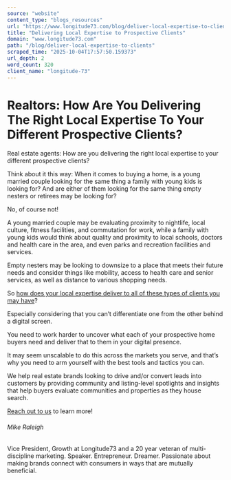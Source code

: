 ```yaml
---
source: "website"
content_type: "blogs_resources"
url: "https://www.longitude73.com/blog/deliver-local-expertise-to-clients"
title: "Delivering Local Expertise to Prospective Clients"
domain: "www.longitude73.com"
path: "/blog/deliver-local-expertise-to-clients"
scraped_time: "2025-10-04T17:57:50.159373"
url_depth: 2
word_count: 320
client_name: "longitude-73"
---
```


# Realtors: How Are You Delivering The Right Local Expertise To Your Different Prospective Clients?

Real estate agents: How are you delivering the right local expertise to your different prospective clients?

Think about it this way: When it comes to buying a home, is a young married couple looking for the same thing a family with young kids is looking for? And are either of them looking for the same thing empty nesters or retirees may be looking for?

No, of course not!

A young married couple may be evaluating proximity to nightlife, local culture, fitness facilities, and commutation for work, while a family with young kids would think about quality and proximity to local schools, doctors and health care in the area, and even parks and recreation facilities and services.

Empty nesters may be looking to downsize to a place that meets their future needs and consider things like mobility, access to health care and senior services, as well as distance to various shopping needs.

So [how does your local expertise deliver to all of these types of clients you may have](/blog/daily-shot-realtors-ways-to-showcase-your-local-expertise)?

Especially considering that you can’t differentiate one from the other behind a digital screen.

You need to work harder to uncover what each of your prospective home buyers need and deliver that to them in your digital presence.

It may seem unscalable to do this across the markets you serve, and that’s why you need to arm yourself with the best tools and tactics you can.

We help real estate brands looking to drive and/or convert leads into customers by providing community and listing-level spotlights and insights that help buyers evaluate communities and properties as they house search.

[Reach out to us](/connect-with-us) to learn more!  

###### Mike Raleigh  
Vice President, Growth at Longitude73 and a 20 year veteran of multi-discipline marketing. Speaker. Entrepreneur. Dreamer. Passionate about making brands connect with consumers in ways that are mutually beneficial.